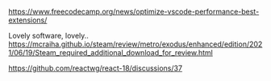 https://www.freecodecamp.org/news/optimize-vscode-performance-best-extensions/

Lovely software, lovely..
https://mcraiha.github.io/steam/review/metro/exodus/enhanced/edition/2021/06/19/Steam_required_additional_download_for_review.html

https://github.com/reactwg/react-18/discussions/37